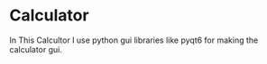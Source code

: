 # Calculator
In This Calcultor I use python gui libraries like pyqt6 for making the calculator gui. 
